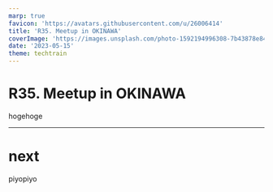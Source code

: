 ```yaml
---
marp: true
favicon: 'https://avatars.githubusercontent.com/u/26006414'
title: 'R35. Meetup in OKINAWA'
coverImage: 'https://images.unsplash.com/photo-1592194996308-7b43878e84a6?q=80&w=1887&auto=format&fit=crop&ixlib=rb-4.0.3&ixid=M3wxMjA3fDB8MHxwaG90by1wYWdlfHx8fGVufDB8fHx8fA%3D%3D'
date: '2023-05-15'
theme: techtrain
---
```


# R35. Meetup in OKINAWA

hogehoge

---

# next

piyopiyo

